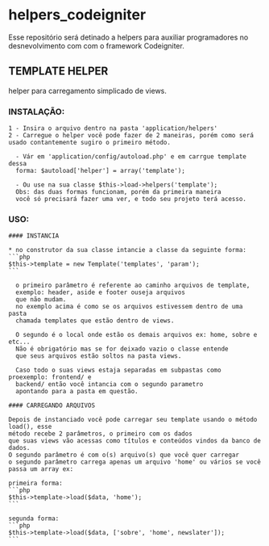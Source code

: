 # helpers_codeigniter

Esse repositório será detinado a helpers para auxiliar programadores no desnevolvimento com com o framework Codeigniter.

## TEMPLATE HELPER

helper para carregamento simplicado de views.
  ### INSTALAÇÃO:
    
    1 - Insira o arquivo dentro na pasta 'application/helpers'
    2 - Carregue o helper você pode fazer de 2 maneiras, porém como será
    usado contantemente sugiro o primeiro método.
      
      - Vár em 'application/config/autoload.php' e em carrgue template dessa
      forma: $autoload['helper'] = array('template');
      
      - Ou use na sua classe $this->load->helpers('template');
      Obs: das duas formas funcionam, porém da primeira maneira
      você só precisará fazer uma ver, e todo seu projeto terá acesso.
  
  ### USO:
    
    #### INSTANCIA
    
    * no construtor da sua classe intancie a classe da seguinte forma:
    ```php
    $this->template = new Template('templates', 'param');
    ```
    
      o primeiro parâmetro é referente ao caminho arquivos de template,
      exemplo: header, aside e footer ouseja arquivos
      que não mudam.
      no exemplo acima é como se os arquivos estivessem dentro de uma pasta
      chamada templates que estão dentro de views.
        
      O segundo é o local onde estão os demais arquivos ex: home, sobre e etc...
      Não é obrigatório mas se for deixado vazio o classe entende 
      que seus arquivos estão soltos na pasta views.
      
      Caso todo o suas views estaja separadas em subpastas como proexemplo: frontend/ e
      backend/ então você intancia com o segundo parametro
      apontando para a pasta em questão.
      
    #### CARREGANDO ARQUIVOS
    
    Depois de instanciado você pode carregar seu template usando o método load(), esse
    método recebe 2 parâmetros, o primeiro com os dados
    que suas views vão acessas como títulos e conteúdos vindos da banco de dados.
    O segundo parâmetro é com o(s) arquivo(s) que você quer carregar
    o segundo parâmetro carrega apenas um arquivo 'home' ou vários se você passa um array ex:
    
    primeira forma:
    ```php
    $this->template->load($data, 'home');
    ```
    
    segunda forma:
    ```php
    $this->template->load($data, ['sobre', 'home', newslater']);
    ```
    
    
      
